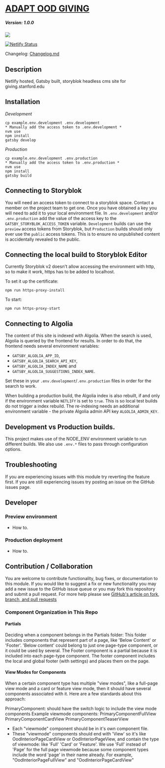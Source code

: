 # [ADAPT OOD GIVING](https://github.com/SU-SWS/ood_giving_site)
##### Version: 1.0.0

<a href="https://codeclimate.com/github/SU-SWS/ood_giving_site/maintainability"><img src="https://api.codeclimate.com/v1/badges/dc1a243d09f8aa5c903a/maintainability" /></a>

[![Netlify Status](https://api.netlify.com/api/v1/badges/b539dff9-d21b-4a2e-8edc-b9cb898c26b2/deploy-status)](https://app.netlify.com/sites/adapt-giving/deploys)

Changelog: [Changelog.md](CHANGELOG.md)

Description
---

Netlify hosted, Gatsby built, storyblok headless cms site for giving.stanford.edu


Installation
---

*Development*
```
cp example.env.development .env.development
* Manually add the access token to .env.development *
nvm use
npm install
gatsby develop
```

*Production*
```
cp example.env.development .env.production
* Manually add the access token to .env.production *
nvm use
npm install
gatsby build
```

Connecting to Storyblok
---

You will need an access token to connect to a storyblok space. Contact a member on the project team to get one. Once you have obtained a key you will need to add it to your local environment file. In `.env.development` and/or `.env.production` add the value of the access key to the `GATSBY_STORYBLOK_ACCESS_TOKEN` variable. `Development` builds can use the `preview` access tokens from Storyblok, but `Production` builds should only ever use the `public` access tokens. This is to ensure no unpublished content is accidentally revealed to the public.

Connecting the local build to Storyblok Editor
---

Currently Storyblok v2 doesn't allow accessing the environment with http, so to make it work, https has to be added to localhost.

To set it up the certificate:
```
npm run https-proxy-install
```

To start:
```
npm run https-proxy-start
```

Connecting to Algolia
---

The content of this site is indexed with Algolia. When the search is used, Algolia is queried by the frontend for results. In order to do that, the frontend needs several environment variables:

* `GATSBY_ALGOLIA_APP_ID`,
* `GATSBY_ALGOLIA_SEARCH_API_KEY`,
* `GATSBY_ALGOLIA_INDEX_NAME` and
* `GATSBY_ALGOLIA_SUGGESTIONS_INDEX_NAME`.

Set these in your `.env.development`/`.env.production` files in order for the search to work.

When building a production build, the Algolia index is also rebuilt, if and only if the environment variable `NETLIFY` is set to `true`. This is so local test builds do not trigger a index rebuild. The re-indexing needs an additional environment variable - the private Algolia admin API key `ALGOLIA_ADMIN_KEY`.

Development vs Production builds.
---

This project makes use of the NODE_ENV environment variable to run different builds. We also use `.env.*` files to pass through configuration options.

Troubleshooting
---

If you are experiencing issues with this module try reverting the feature first. If you are still experiencing issues try posting an issue on the GitHub issues page.

Developer
---

### Preview environment
- How to.

### Production deployment
- How to.

Contribution / Collaboration
---

You are welcome to contribute functionality, bug fixes, or documentation to this module. If you would like to suggest a fix or new functionality you may add a new issue to the GitHub issue queue or you may fork this repository and submit a pull request. For more help please see [GitHub's article on fork, branch, and pull requests](https://help.github.com/articles/using-pull-requests)

### Component Organization in This Repo

#### Partials

Deciding when a component belongs in the Partials folder: This folder includes components that represent part of a page,
like 'Below Content' or 'Footer'. 'Below content' could belong to just one page-type component, or it could be used by several.
The Footer component is a partial because it is included into each page-type component. The footer component includes
the local and global footer (with settings) and places them on the page.

#### View Modes for Components

When a certain component type has multiple "view modes", like a full-page view mode and a card or feature view mode,
then it should have several components associated with it. Here are a few standards about this approach:

PrimaryComponent: should have the switch logic to include the view mode components
Example viewmode components: PrimaryComponentFullView  PrimaryComponentCardView  PrimaryComponentTeaserView

* Each "viewmode" component should be in it's own component file.
* These "viewmode" components should end with 'View' so it's like OodInteriorPageCardView or OodInteriorPageView, and contain the type of viewmode: like 'Full' 'Card' or 'Feature'.
We use 'Full' instead of 'Page' for the full page viewmode because some component types include the word 'page' in their name already.
For example, "OodInteriorPageFullView" and "OodInteriorPageCardView"
